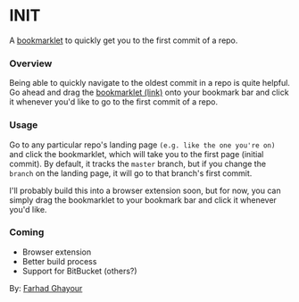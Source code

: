 INIT
====

A <a href="http://farhadg.github.io/init/landing/" target="_blank">bookmarklet</a> to quickly get you to the first commit of a repo.

### Overview

Being able to quickly navigate to the oldest commit in a repo is quite helpful. Go ahead and drag the <a href="http://farhadg.github.io/init/landing/" target="_blank">bookmarklet (link)</a> onto your bookmark bar and click it whenever you'd like to go to the first commit of a repo.

### Usage

Go to any particular repo's landing page `(e.g. like the one you're on)` and click the bookmarklet, which will take you to the first page (initial commit). By default, it tracks the `master` branch, but if you change the `branch` on the landing page, it will go to that branch's first commit.

I'll probably build this into a browser extension soon, but for now, you can simply drag the bookmarklet to your bookmark bar and click it whenever you'd like.

### Coming

- Browser extension
- Better build process
- Support for BitBucket (others?)

By: <a href="https://github.com/farhadg" target="_blank">Farhad Ghayour</a>
